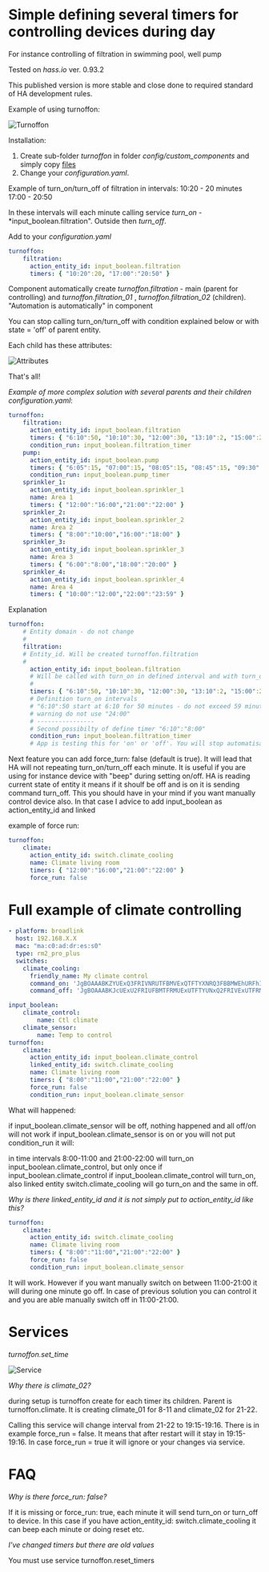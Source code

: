 # Simple defining several timers for controlling devices during day
For instance controlling of filtration in swimming pool, well pump

Tested on *hass.io* ver. 0.93.2 

This published version is more stable and close done to required standard of HA development rules.

Example of using turnoffon:

![Turnoffon](https://github.com/JiriKursky/Custom_components/blob/master/library/example_pump.JPG)

Installation: 
1. Create sub-folder *turnoffon* in folder *config/custom_components* and simply copy [files](https://github.com/JiriKursky/Custom_components/tree/master/turnoffon)
2. Change your *configuration.yaml*.

Example of turn_on/turn_off of filtration in intervals:
10:20 - 20 minutes
17:00 - 20:50

In these intervals will each minute calling service *turn_on* - *input_boolean.filtration". Outside then *turn_off*. 



Add to your *configuration.yaml*
```yaml
turnoffon:
    filtration:
      action_entity_id: input_boolean.filtration
      timers: { "10:20":20, "17:00":"20:50" }      
```

Component automatically create *turnoffon.filtration* - main (parent for controlling) and *turnoffon.filtration_01* , *turnoffon.filtration_02* (children). "Automation is automatically" in component

You can stop calling turn_on/turn_off with condition explained below or with state = 'off' of parent entity.

Each child has these attributes:

![Attributes](https://github.com/JiriKursky/Custom_components/blob/master/library/turnoffon_attr.JPG)

That's all!

*Example of more complex solution with several parents and their children*
*configuration.yaml*:

```yaml
turnoffon:
    filtration:
      action_entity_id: input_boolean.filtration
      timers: { "6:10":50, "10:10":30, "12:00":30, "13:10":2, "15:00":20, "17:00":20, "18:00":50, "20:00":30, "21:20":5 }      
      condition_run: input_boolean.filtration_timer
    pump:
      action_entity_id: input_boolean.pump
      timers: { "6:05":15, "07:00":15, "08:05":15, "08:45":15, "09:30":15, "10:15":15, "14:00":15, "16:05":15, "18:00":15, "19:00":15, "20:15":15, "21:05":15, "22:15":15, "22:55":15 }      
      condition_run: input_boolean.pump_timer
    sprinkler_1:
      action_entity_id: input_boolean.sprinkler_1
      name: Area 1
      timers: { "12:00":"16:00","21:00":"22:00" }      
    sprinkler_2:
      action_entity_id: input_boolean.sprinkler_2
      name: Area 2
      timers: { "8:00":"10:00","16:00":"18:00" }      
    sprinkler_3:
      action_entity_id: input_boolean.sprinkler_3
      name: Area 3
      timers: { "6:00":"8:00","18:00":"20:00" }      
    sprinkler_4:
      action_entity_id: input_boolean.sprinkler_4
      name: Area 4
      timers: { "10:00":"12:00","22:00":"23:59" }
```
Explanation
```yaml
turnoffon:    
    # Entity domain - do not change
    #
    filtration:
    # Entity_id. Will be created turnoffon.filtration
    #
      action_entity_id: input_boolean.filtration
      # Will be called with turn_on in defined interval and with turn_off outside this interval      
      #
      timers: { "6:10":50, "10:10":30, "12:00":30, "13:10":2, "15:00":20, "17:00":20, "18:00":50, "20:00":30, "21:20":5 }      
      # Definition turn_on intervals 
      # "6:10":50 start at 6:10 for 50 minutes - do not exceed 59 minutes! do not put commas etc. 
      # warning do not use "24:00"
      # ----------------
      # Second possibilty of define timer "6:10":"8:00" 
      condition_run: input_boolean.filtration_timer
      # App is testing this for 'on' or 'off'. You will stop automatisation. I am using for instance for sprinkler in rainy days      
```
Next feature
you can add force_turn: false (default is true). It will lead that HA will not repeating turn_on/turn_off each minute. It is useful if you are using for instance device with "beep" during setting on/off. HA is reading current state of entity it means if it shoulf be off and is on it is sending command turn_off. This you should have in your mind if you want manually control device also. In that case I advice to add input_boolean as action_entity_id and linked

example of force run:

```yaml
turnoffon:
    climate:
      action_entity_id: switch.climate_cooling
      name: Climate living room
      timers: { "12:00":"16:00","21:00":"22:00" }      
      force_run: false 
```    

# Full example of climate controlling

```yaml
- platform: broadlink
  host: 192.168.X.X
  mac: "ma:c0:ad:dr:es:s0"
  type: rm2_pro_plus
  switches:      
    climate_cooling:
      friendly_name: My climate control
      command_on: 'JgBOAAABKZYUExQ3FRIVNRUTFBMVExQTFTYXNRQ3FBBMWEhURFhIVEhcRFREXNBURFxEVERcRFhEXERY1FBIXNBQSFxAXNRYSFAANBQAAAAAAAAAAAAA='
      command_off: 'JgBOAAABKJcUExU2FRIUFBMTFRMUExUTFTYUNxQ2FRIVExUTFRMUExQUExMUNxQSFBQTExYSFRIWEhQ3FBIVNhMTFRIVNxUTFAANBQAAAAAAAAAAAAA='

input_boolean:
    climate_control:
        name: Ctl climate
    climate_sensor:
        name: Temp to control
turnoffon:
    climate:
      action_entity_id: input_boolean.climate_control
      linked_entity_id: switch.climate_cooling
      name: Climate living room
      timers: { "8:00":"11:00","21:00":"22:00" }      
      force_run: false 
      condition_run: input_boolean.climate_sensor
```
What will happened:

if input_boolean.climate_sensor will be off, nothing happened and all off/on will not work
if input_boolean.climate_sensor is on or you will not put condition_run it will:

in time intervals 8:00-11:00 and 21:00-22:00 will turn_on input_boolean.climate_control, but only once if input_boolean.climate_control
if input_boolean.climate_control will turn_on, also linked entity switch.climate_cooling will go turn_on and the same in off.

*Why is there linked_entity_id and it is not simply put to action_entity_id like this?*
```yaml
turnoffon:
    climate:
      action_entity_id: switch.climate_cooling      
      name: Climate living room
      timers: { "8:00":"11:00","21:00":"22:00" }      
      force_run: false 
      condition_run: input_boolean.climate_sensor
```
It will work. However if you want manually switch on between 11:00-21:00 it will during one minute go off. In case of previous solution you can control it and you are able manually switch off in 11:00-21:00.
# Services
*turnoffon.set_time*

![Service](https://github.com/JiriKursky/Custom_components/blob/master/library/turnoffon_service_delta.JPG)

*Why there is climate_02?*

during setup is turnoffon create for each timer its children. Parent is turnoffon.climate. It is creating climate_01 for 8-11 and climate_02 for 21-22.

Calling this service will change interval from 21-22 to 19:15-19:16.
There is in example force_run = false. It means that after restart will it stay in 19:15-19:16. In case force_run = true it will ignore or your changes via service.



# FAQ
*Why is there force_run: false?*

If it is missing or force_run: true, each minute it will send turn_on or turn_off to device. In this case if you have action_entity_id: switch.climate_cooling it can beep each minute or doing reset etc. 

*I've changed timers but there are old values*

You must use service turnoffon.reset_timers



